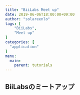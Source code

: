 ```yaml
---
title: "BiiLabs Meet up"
date: 2019-06-06T18:00:00+09:00
author: "solareenlo"
tags: [
    "BiiLabs",
    "Meet up"
]
categories: [
  "application"
]
menu:
  main:
    parent: tutorials
---
```


## BiiLabsのミートアップ

